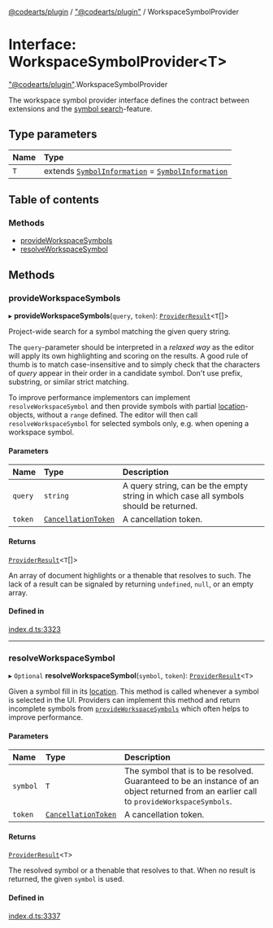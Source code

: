 [@codearts/plugin](../README.md) / ["@codearts/plugin"](../modules/_codearts_plugin_.md) / WorkspaceSymbolProvider

# Interface: WorkspaceSymbolProvider<T\>

["@codearts/plugin"](../modules/_codearts_plugin_.md).WorkspaceSymbolProvider

The workspace symbol provider interface defines the contract between extensions and
the [symbol search](https://code.visualstudio.com/docs/editor/editingevolved#_open-symbol-by-name)-feature.

## Type parameters

| Name | Type |
| :------ | :------ |
| `T` | extends [`SymbolInformation`](../classes/codearts_plugin_.SymbolInformation.md) = [`SymbolInformation`](../classes/codearts_plugin_.SymbolInformation.md) |

## Table of contents

### Methods

- [provideWorkspaceSymbols](codearts_plugin_.WorkspaceSymbolProvider.md#provideworkspacesymbols)
- [resolveWorkspaceSymbol](codearts_plugin_.WorkspaceSymbolProvider.md#resolveworkspacesymbol)

## Methods

### provideWorkspaceSymbols

▸ **provideWorkspaceSymbols**(`query`, `token`): [`ProviderResult`](../modules/_codearts_plugin_.md#providerresult)<`T`[]\>

Project-wide search for a symbol matching the given query string.

The `query`-parameter should be interpreted in a *relaxed way* as the editor will apply its own highlighting
and scoring on the results. A good rule of thumb is to match case-insensitive and to simply check that the
characters of *query* appear in their order in a candidate symbol. Don't use prefix, substring, or similar
strict matching.

To improve performance implementors can implement `resolveWorkspaceSymbol` and then provide symbols with partial
[location](../classes/codearts_plugin_.SymbolInformation.md#location)-objects, without a `range` defined. The editor will then call
`resolveWorkspaceSymbol` for selected symbols only, e.g. when opening a workspace symbol.

#### Parameters

| Name | Type | Description |
| :------ | :------ | :------ |
| `query` | `string` | A query string, can be the empty string in which case all symbols should be returned. |
| `token` | [`CancellationToken`](codearts_plugin_.CancellationToken.md) | A cancellation token. |

#### Returns

[`ProviderResult`](../modules/_codearts_plugin_.md#providerresult)<`T`[]\>

An array of document highlights or a thenable that resolves to such. The lack of a result can be
signaled by returning `undefined`, `null`, or an empty array.

#### Defined in

[index.d.ts:3323](https://github.com/huaweicloud/cloudide-plugin-api/blob/4d28848/index.d.ts#L3323)

___

### resolveWorkspaceSymbol

▸ `Optional` **resolveWorkspaceSymbol**(`symbol`, `token`): [`ProviderResult`](../modules/_codearts_plugin_.md#providerresult)<`T`\>

Given a symbol fill in its [location](../classes/codearts_plugin_.SymbolInformation.md#location). This method is called whenever a symbol
is selected in the UI. Providers can implement this method and return incomplete symbols from
[`provideWorkspaceSymbols`](codearts_plugin_.WorkspaceSymbolProvider.md#provideworkspacesymbols) which often helps to improve
performance.

#### Parameters

| Name | Type | Description |
| :------ | :------ | :------ |
| `symbol` | `T` | The symbol that is to be resolved. Guaranteed to be an instance of an object returned from an earlier call to `provideWorkspaceSymbols`. |
| `token` | [`CancellationToken`](codearts_plugin_.CancellationToken.md) | A cancellation token. |

#### Returns

[`ProviderResult`](../modules/_codearts_plugin_.md#providerresult)<`T`\>

The resolved symbol or a thenable that resolves to that. When no result is returned,
the given `symbol` is used.

#### Defined in

[index.d.ts:3337](https://github.com/huaweicloud/cloudide-plugin-api/blob/4d28848/index.d.ts#L3337)
